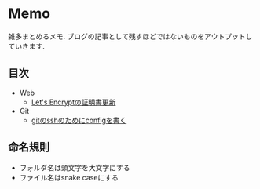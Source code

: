 # Memo
雑多まとめるメモ. ブログの記事として残すほどではないものをアウトプットしていきます.

## 目次

- Web
  - [Let's Encryptの証明書更新](./Web/certbot-renew.md)
- Git
  - [gitのsshのためにconfigを書く](./Page/Git/ssh-config.md)

## 命名規則

- フォルダ名は頭文字を大文字にする
- ファイル名はsnake caseにする
